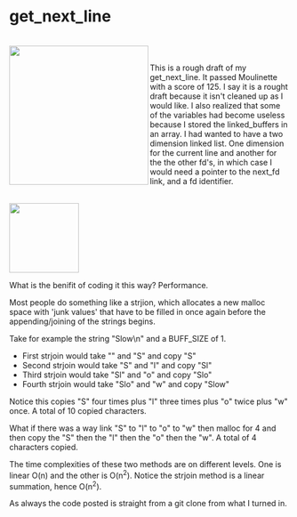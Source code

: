 # get_next_line

<br>
<img align="left" height="250" src="https://github.com/MrColour/get_next_line/blob/master/resources/Untitled%202.png" />
<br>

This is a rough draft of my get_next_line. It passed Moulinette with a score of 125.
I say it is a rought draft because it isn't cleaned up as I would like. I also realized
that some of the variables had become useless because I stored the linked_buffers
in an array. I had wanted to have a two dimension linked list. One dimension for the current 
line and another for the the other fd's, in which case I would need a pointer to the next_fd link, and
a fd identifier.

<br>
<img height="125" src="https://github.com/MrColour/get_next_line/blob/master/resources/Untitled%203.png" />
<br>

What is the benifit of coding it this way?
Performance.

Most people do something like a strjion, which allocates a new malloc space with 'junk values' that have to
be filled in once again before the appending/joining of the strings begins.

Take for example the string "Slow\n" and a BUFF_SIZE of 1.
 - First strjoin would take "" and "S" and copy "S"
 - Second strjoin would take "S" and "l" and copy "Sl"
 - Third strjoin would take "Sl" and "o" and copy "Slo"
 - Fourth strjoin would take "Slo" and "w" and copy "Slow"

Notice this copies "S" four times plus "l" three times plus "o" twice plus "w" once.
A total of 10 copied characters.

What if there was a way link "S" to "l" to "o" to "w" then malloc for 4 
and then copy the "S" then the "l" then the "o" then the "w".
A total of 4 characters copied.

The time complexities of these two methods are on different levels. One is linear O(n) and the other is O(n<sup>2</sup>).
Notice the strjoin method is a linear summation, hence O(n<sup>2</sup>).

As always the code posted is straight from a git clone from what I turned in.
